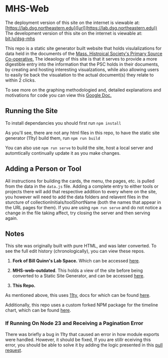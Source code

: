 # MHS-Web #

The deployment version of this site on the internet is viewable at: [https://lab.dsg.northeastern.edu]([url](https://lab.dsg.northeastern.edu))
The development version of this site on the internet is viewable at: [bit.ly/dsg-mhs](bit.ly/dsg-mhs)

This repo is a static site generator built website that holds visulalizations for data held in the documents of the [Mass. Histroical Society's Primary Source Co-operative.](https://www.primarysourcecoop.org)
The ideaology of this site is that it serves to provide a more digestible entry into the information that the PSC holds in their documents, by creating and hosting interesting visualzations, while also allowing users to easily tie back the visualation to the actual document(s) they relate to within 2 clicks. 

To see more on the graphing methodologied and, detailed explanations and motivations for code you can view this [Google Doc.](https://docs.google.com/document/d/1sOZVYDyaVp5KDOTZavHxpIHgjUf5E6oClXFEq7fsblc/edit?usp=sharingp) 

## Running the Site ##
To install dependancies you should first run
```npm install```

As you'll see, there are not any html files in this repo, to have the static site generator (11ty) build them,  run
```npm run build```

You can also use ```npm run serve```  to build the site, host a local server and automtically continually update it as you make changes. 

## Adding a Person or Tool ##
All instructions for building the cards, the menu, the pages, etc. is pulled from the data in the ```data.js``` file. Adding a complete entry to either tools or projects there will add that respective addition to every where on the site, you however will need to add the data folders and relavent files in the sturcture of collectionInitials/toolShortName (both the names that appear in the URL pages for them). If you are using ```npm run serve``` and do not notice a change in the file taking affect, try closing the server and then serving again. 

## Notes ##
This site was originally built with pure HTML, and was later converted. To see the full edit history (chronologically), you can view these repos. 

1. **Fork of Bill Quinn's Lab Space.** Which can be accessed [here](https://github.com/ankudovychm/dsg-mhs).

2. **MHS-web-outdated**. This holds a view of the site before being converted to a Static Site Generator, and can be accessed [here]([url](https://github.com/NEU-DSG/mhs-web-outdated)). 

3. **This Repo.**

As mentioned above, this uses [11ty](https://www.11ty.dev/), docs for which can be found [here](https://www.11ty.dev/docs/). 

Additionally, this repo uses a custom forked NPM package for the timeline chart, which can be found [here](https://github.com/NEU-DSG/mhs-network-graph). 

### If Running On Node 23 and Receiving a Pagination Error ###

There was briefly a bug in 11ty that caused an error in how module exports were handled. However, it should be fixed, If you are stillr eceiving this error, you should be able to solve it by adding the logic presented in this [pull request](https://github.com/11ty/eleventy/pull/3519/files).

